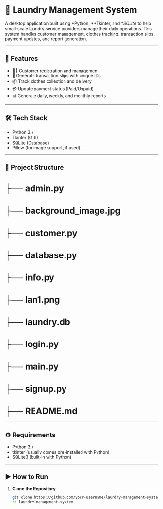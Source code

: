 # 🧺 Laundry Management System

A desktop application built using *Python, **Tkinter, and **SQLite* to help small-scale laundry service providers manage their daily operations. This system handles customer management, clothes tracking, transaction slips, payment updates, and report generation.

---

## 🚀 Features

- 🧑‍💼 Customer registration and management
- 🧾 Generate transaction slips with unique IDs
- 📦 Track clothes collection and delivery
- 💳 Update payment status (Paid/Unpaid)
- 📊 Generate daily, weekly, and monthly reports

---

## 🛠 Tech Stack

- Python 3.x
- Tkinter (GUI)
- SQLite (Database)
- Pillow (for image support, if used)

---

## 📂 Project Structure

# ├── admin.py             
# ├── background_image.jpg  
# ├── customer.py          
# ├── database.py          
# ├── info.py            
# ├── lan1.png              
# ├── laundry.db            
# ├── login.py              
# ├── main.py               
# ├── signup.py             
# ├── README.md            




---



## ⚙️ Requirements

- Python 3.x
- tkinter (usually comes pre-installed with Python)
- SQLite3 (built-in with Python)

---

## ▶️ How to Run

1. **Clone the Repository**
   ```bash
   git clone https://github.com/your-username/laundry-management-system.git
   cd laundry-management-system

